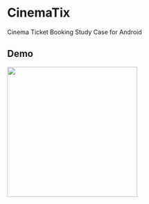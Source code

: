 # CinemaTix
Cinema Ticket Booking Study Case for Android

## Demo

<img src="https://i.imgur.com/ca10p86.gif" width="300"/>
